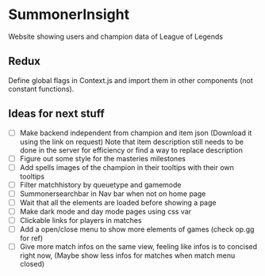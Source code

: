 # SummonerInsight
Website showing users and champion data of League of Legends

## Redux

Define global flags in Context.js and import them in other components (not constant functions).

## Ideas for next stuff
- [ ] Make backend independent from champion and item json (Download it using the link on request) Note that item description still needs to be done in the server for efficiency or find a way to replace description
- [ ] Figure out some style for the masteries milestones
- [ ] Add spells images of the champion in their tooltips with their own tooltips
- [ ] Filter matchhistory by queuetype and gamemode
- [ ] Summonersearchbar in Nav bar when not on home page
- [ ] Wait that all the elements are loaded before showing a page
- [ ] Make dark mode and day mode pages using css var
- [ ] Clickable links for players in matches
- [ ] Add a open/close menu to show more elements of games (check op.gg for ref)
- [ ] Give more match infos on the same view, feeling like infos is to concised right now, (Maybe show less infos for matches when match menu closed)
